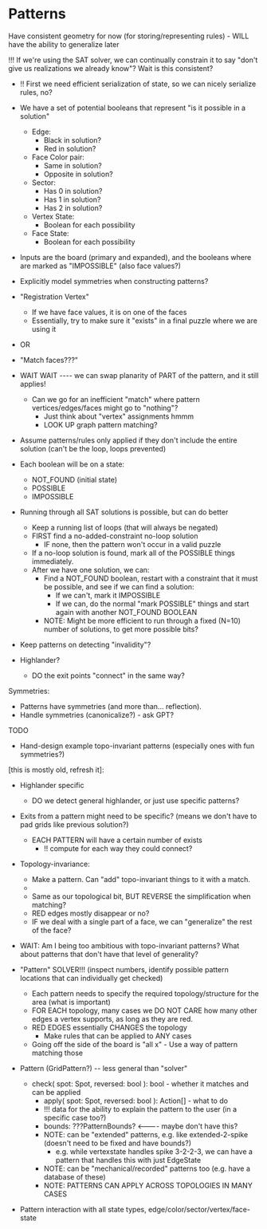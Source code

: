 
# Patterns

Have consistent geometry for now (for storing/representing rules) - WILL have the ability to generalize later

!!! If we're using the SAT solver, we can continually constrain it to say "don't give us realizations we already know"?
  Wait is this consistent?

- !! First we need efficient serialization of state, so we can nicely serialize rules, no?

- We have a set of potential booleans that represent "is it possible in a solution"
  - Edge:
    - Black in solution?
    - Red in solution?
  - Face Color pair:
    - Same in solution?
    - Opposite in solution?
  - Sector:
    - Has 0 in solution?
    - Has 1 in solution?
    - Has 2 in solution?
  - Vertex State:
    - Boolean for each possibility
  - Face State:
    - Boolean for each possibility

- Inputs are the board (primary and expanded), and the booleans where are marked as "IMPOSSIBLE" (also face values?)
- Explicitly model symmetries when constructing patterns?

- "Registration Vertex"
  - If we have face values, it is on one of the faces
  - Essentially, try to make sure it "exists" in a final puzzle where we are using it
- OR
- "Match faces???"
- WAIT WAIT ---- we can swap planarity of PART of the pattern, and it still applies!
  - Can we go for an inefficient "match" where pattern vertices/edges/faces might go to "nothing"?
    - Just think about "vertex" assignments hmmm
    - LOOK UP graph pattern matching?

- Assume patterns/rules only applied if they don't include the entire solution (can't be the loop, loops prevented)

- Each boolean will be on a state:
  - NOT_FOUND (initial state)
  - POSSIBLE
  - IMPOSSIBLE

- Running through all SAT solutions is possible, but can do better
  - Keep a running list of loops (that will always be negated)
  - FIRST find a no-added-constraint no-loop solution
    - IF none, then the pattern won't occur in a valid puzzle
  - If a no-loop solution is found, mark all of the POSSIBLE things immediately.
  - After we have one solution, we can:
    - Find a NOT_FOUND boolean, restart with a constraint that it must be possible, and see if we can find a solution:
      - If we can't, mark it IMPOSSIBLE
      - If we can, do the normal "mark POSSIBLE" things and start again with another NOT_FOUND BOOLEAN
    - NOTE: Might be more efficient to run through a fixed (N=10) number of solutions, to get more possible bits?

- Keep patterns on detecting "invalidity"?

- Highlander?
  - DO the exit points "connect" in the same way?


Symmetries:
- Patterns have symmetries (and more than... reflection).
- Handle symmetries (canonicalize?) - ask GPT?

TODO
- Hand-design example topo-invariant patterns (especially ones with fun symmetries?)

[this is mostly old, refresh it]:

- Highlander specific
  - DO we detect general highlander, or just use specific patterns?

- Exits from a pattern might need to be specific? (means we don't have to pad grids like previous solution?)
  - EACH PATTERN will have a certain number of exists
    - !! compute for each way they could connect?

- Topology-invariance:
  - Make a pattern. Can "add" topo-invariant things to it with a match.
  - 
  - Same as our topological bit, BUT REVERSE the simplification when matching?
  - RED edges mostly disappear or no?
  - IF we deal with a single part of a face, we can "generalize" the rest of the face?

- WAIT: Am I being too ambitious with topo-invariant patterns? What about patterns that don't have that level of generality?

- "Pattern" SOLVER!!! (inspect numbers, identify possible pattern locations that can individually get checked)
  - Each pattern needs to specify the required topology/structure for the area (what is important)
  - FOR EACH topology, many cases we DO NOT CARE how many other edges a vertex supports, as long as they are red.
  - RED EDGES essentially CHANGES the topology
    - Make rules that can be applied to ANY cases 
  - Going off the side of the board is "all x" - Use a way of pattern matching those
- Pattern (GridPattern?) -- less general than "solver"
  - check( spot: Spot, reversed: bool ): bool - whether it matches and can be applied
    - apply( spot: Spot, reversed: bool ): Action[] - what to do
    - !!! data for the ability to explain the pattern to the user (in a specific case too?)
    - bounds: ???PatternBounds? <---- maybe don't have this?
    - NOTE: can be "extended" patterns, e.g. like extended-2-spike (doesn't need to be fixed and have bounds?)
      - e.g. while vertexstate handles spike 3-2-2-3, we can have a pattern that handles this with just EdgeState
    - NOTE: can be "mechanical/recorded" patterns too (e.g. have a database of these)
    - NOTE: PATTERNS CAN APPLY ACROSS TOPOLOGIES IN MANY CASES
- Pattern interaction with all state types, edge/color/sector/vertex/face-state
